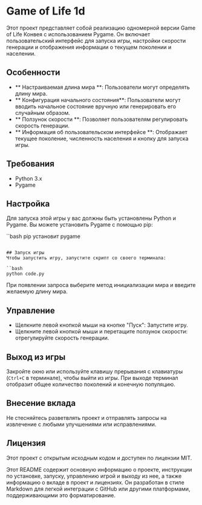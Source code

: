 # Game of Life 1d

Этот проект представляет собой реализацию одномерной версии Game of Life Конвея с использованием Pygame. Он включает пользовательский интерфейс для запуска игры, настройки скорости генерации и отображения информации о текущем поколении и населении.

## Особенности
- ** Настраиваемая длина мира **: Пользователи могут определять длину мира.
- ** Конфигурация начального состояния**: Пользователи могут вводить начальное состояние вручную или генерировать его случайным образом.
- ** Ползунок скорости **: Позволяет пользователям регулировать скорость генерации.
- ** Информация об пользовательском интерфейсе **: Отображает текущее поколение, численность населения и кнопку для запуска игры.

## Требования
- Python 3.x
- Pygame

## Настройка
Для запуска этой игры у вас должны быть установлены Python и Pygame. Вы можете установить Pygame с помощью pip:

``bash
pip установит pygame
```

## Запуск игры
Чтобы запустить игру, запустите скрипт со своего терминала:

``bash
python code.py
```
При появлении запроса выберите метод инициализации мира и введите желаемую длину мира.

## Управление
- Щелкните левой кнопкой мыши на кнопке "Пуск": Запустите игру.
- Щелкните левой кнопкой мыши и перетащите ползунок скорости: отрегулируйте скорость генерации.

## Выход из игры
Закройте окно или используйте клавишу прерывания с клавиатуры (`Ctrl+C` в терминале), чтобы выйти из игры. При выходе терминал отобразит общее количество поколений и конечную популяцию.

## Внесение вклада
Не стесняйтесь разветвлять проект и отправлять запросы на извлечение с любыми улучшениями или исправлениями.

## Лицензия
Этот проект с открытым исходным кодом и доступен по лицензии MIT.

Этот README содержит основную информацию о проекте, инструкции по установке, запуску, управлению игрой и выходу из нее, а также информацию о вкладе в проект и лицензиях. Он разработан в стиле Markdown для легкой интеграции с GitHub или другими платформами, поддерживающими это форматирование.